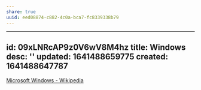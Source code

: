 ```yaml
---
share: true
uuid: eed08874-c882-4c0a-bca7-fc8339338b79
---
```

---
id: 09xLNRcAP9z0V6wV8M4hz
title: Windows
desc: ''
updated: 1641488659775
created: 1641488647787
---

[Microsoft Windows - Wikipedia](https://en.wikipedia.org/wiki/Microsoft_Windows)